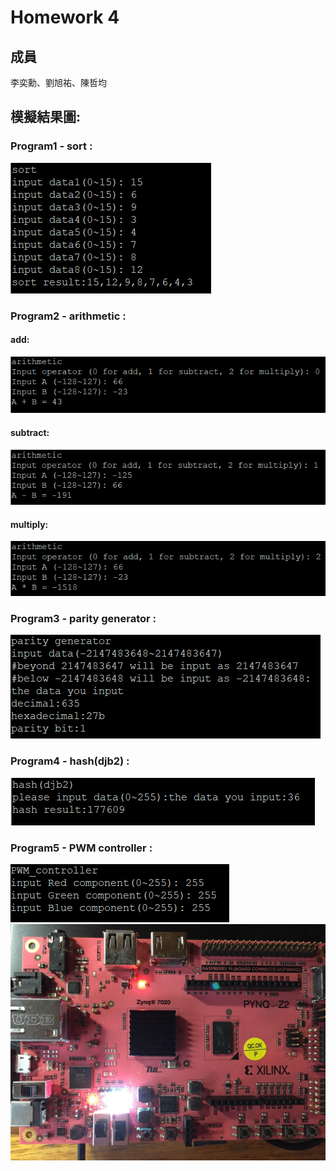 Homework 4
====

## 成員
李奕勳、劉旭祐、陳哲均

## 模擬結果圖:

### Program1 - sort :
![sort](https://github.com/sanwich27/2019_FPGA_Design_Group4/blob/master/hw4/images/sort/sort.PNG)
### Program2 - arithmetic :
#### add:
![add](https://github.com/sanwich27/2019_FPGA_Design_Group4/blob/master/hw4/images/arithmetic/add.PNG)
#### subtract:
![subtract](https://github.com/sanwich27/2019_FPGA_Design_Group4/blob/master/hw4/images/arithmetic/subtract.PNG)
#### multiply:
![multiply](https://github.com/sanwich27/2019_FPGA_Design_Group4/blob/master/hw4/images/arithmetic/multiply.PNG)
### Program3 - parity generator :
![parity generator](https://github.com/sanwich27/2019_FPGA_Design_Group4/blob/master/hw4/images/parity%20generator/parity.PNG)
### Program4 - hash(djb2) :
![hash(djb2)](https://github.com/sanwich27/2019_FPGA_Design_Group4/blob/master/hw4/images/hash(djb2)/hash.PNG)
### Program5 - PWM controller :
![PWM_controller_putty](https://github.com/sanwich27/2019_FPGA_Design_Group4/blob/master/hw4/images/PWM%20controller/pwm.PNG)
![PWM_controller_result](https://github.com/sanwich27/2019_FPGA_Design_Group4/blob/master/hw4/images/PWM%20controller/pwm_result.jpg)


